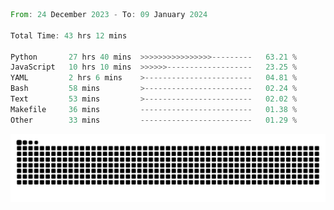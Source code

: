 <!--START_SECTION:waka-->

```rust
From: 24 December 2023 - To: 09 January 2024

Total Time: 43 hrs 12 mins

Python       27 hrs 40 mins  >>>>>>>>>>>>>>>>---------   63.21 %
JavaScript   10 hrs 10 mins  >>>>>>-------------------   23.25 %
YAML         2 hrs 6 mins    >------------------------   04.81 %
Bash         58 mins         >------------------------   02.24 %
Text         53 mins         >------------------------   02.02 %
Makefile     36 mins         -------------------------   01.38 %
Other        33 mins         -------------------------   01.29 %
```

<!--END_SECTION:waka-->


<picture>
  <source media="(prefers-color-scheme: dark)" srcset="https://raw.githubusercontent.com/jeerawut97/jeerawut97/output/github-contribution-grid-snake.svg">
  <img alt="github contribution grid snake animation" src="https://raw.githubusercontent.com/jeerawut97/jeerawut97/output/github-contribution-grid-snake.svg">
</picture>
